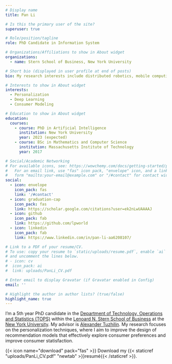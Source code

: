 ```yaml
---
# Display name
title: Pan Li

# Is this the primary user of the site?
superuser: true

# Role/position/tagline
role: PhD Candidate in Information System

# Organizations/Affiliations to show in About widget
organizations:
  - name: Stern School of Business, New York University

# Short bio (displayed in user profile at end of posts)
bio: My research interests include distributed robotics, mobile computing and programmable matter.

# Interests to show in About widget
interests:
  - Personalization
  - Deep Learning
  - Consumer Modeling

# Education to show in About widget
education:
  courses:
    - course: PhD in Artificial Intelligence
      institution: New York University
      year: 2023 (expected)
    - course: BSc in Mathematics and Computer Science
      institution: Massachusetts Institute of Technology
      year: 2017

# Social/Academic Networking
# For available icons, see: https://wowchemy.com/docs/getting-started/page-builder/#icons
#   For an email link, use "fas" icon pack, "envelope" icon, and a link in the
#   form "mailto:your-email@example.com" or "/#contact" for contact widget.
social:
  - icon: envelope
    icon_pack: fas
    link: '/#contact'
  - icon: graduation-cap
    icon_pack: fas
    link: https://scholar.google.com/citations?user=ek2nLwUAAAAJ
  - icon: github
    icon_pack: fab
    link: https://github.com/lpworld
  - icon: linkedin
    icon_pack: fab
    link: https://www.linkedin.com/in/pan-li-aa6208107/

# Link to a PDF of your resume/CV.
# To use: copy your resume to `static/uploads/resume.pdf`, enable `ai` icons in `params.toml`,
# and uncomment the lines below.
# - icon: cv
#  icon_pack: ai
#  link: uploads/PanLi_CV.pdf

# Enter email to display Gravatar (if Gravatar enabled in Config)
email: ''

# Highlight the author in author lists? (true/false)
highlight_name: true
---
```


I’m a 5th year PhD candidate in the [Department of Technology, Operations and Statistics (TOPS)](https://www.stern.nyu.edu/experience-stern/about/departments-centers-initiatives/academic-departments/ioms-dept) within the [Lenoard N. Stern School of Business](https://www.stern.nyu.edu/) at the [New York University](https://www.nyu.edu/). My advisor is [Alexander Tuzhilin](https://www.stern.nyu.edu/faculty/bio/alexander-tuzhilin). My research focuses on the personalization techniques, where I aim to improve the design of recommendation models that effectively explore consumer preferences and improve consumer statisfaction.

{{< icon name="download" pack="fas" >}} Download my {{< staticref "uploads/PanLi_CV.pdf" "newtab" >}}resumé{{< /staticref >}}.
